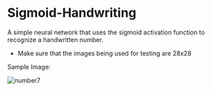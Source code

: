 # Sigmoid-Handwriting
A simple neural network that uses the sigmoid activation function to recognize a handwritten number.

- Make sure that the images being used for testing are 28x28

Sample Image: 


![number7](https://user-images.githubusercontent.com/46900041/134799618-4aa145bd-6e78-419b-b93e-3237a293b138.png)
